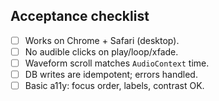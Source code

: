 ## Acceptance checklist

- [ ] Works on Chrome + Safari (desktop).
- [ ] No audible clicks on play/loop/xfade.
- [ ] Waveform scroll matches `AudioContext` time.
- [ ] DB writes are idempotent; errors handled.
- [ ] Basic a11y: focus order, labels, contrast OK.
